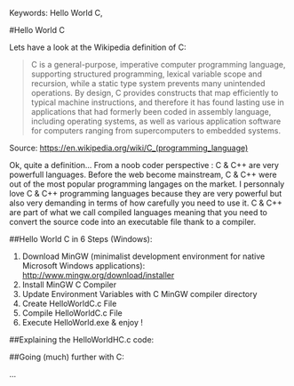 Keywords: Hello World C,

#Hello World C

Lets have a look at the Wikipedia definition of C:

> C is a general-purpose, imperative computer programming language, supporting structured programming, lexical variable scope and recursion, while a static type system prevents many unintended operations. By design, C provides constructs that map efficiently to typical machine instructions, and therefore it has found lasting use in applications that had formerly been coded in assembly language, including operating systems, as well as various application software for computers ranging from supercomputers to embedded systems.

Source: https://en.wikipedia.org/wiki/C_(programming_language)

Ok, quite a definition... From a noob coder perspective : C & C++ are very powerfull languages. Before the web become mainstream, C & C++ were out of the most popular programming langages on the market. I personnaly love C & C++ programming languages because they are very powerful but also very demanding in terms of how carefully you need to use it. C & C++ are part of what we call compiled languages meaning that you need to convert the source code into an executable file thank to a compiler.

##Hello World C in 6 Steps (Windows):

1. Download MinGW (minimalist development environment for native Microsoft Windows applications): http://www.mingw.org/download/installer
2. Install MinGW C Compiler
3. Update Environment Variables with C MinGW compiler directory
4. Create HelloWorldC.c File
5. Compile HelloWorldC.c File
6. Execute HelloWorld.exe & enjoy !

##Explaining the HelloWorldHC.c code:



##Going (much) further with C:


...
